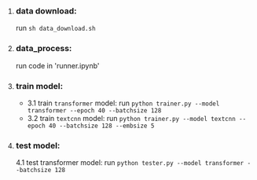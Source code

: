 1. ### data download:
    run `sh data_download.sh`

2. ### data_process:
    run code in 'runner.ipynb'

3. ### train model:
    * 3.1 train `transformer` model:
        run `python trainer.py --model transformer --epoch 40 --batchsize 128`
    * 3.2 train `textcnn` model:
        run `python trainer.py --model textcnn --epoch 40 --batchsize 128 --embsize 5 `

4. ### test model:
    4.1 test transformer model:
        run `python tester.py --model transformer --batchsize 128`
